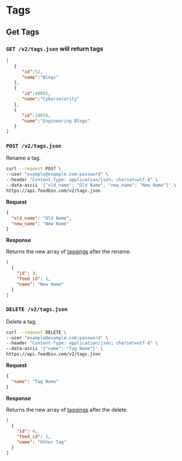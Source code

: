 Tags
====

Get Tags
------------

### `GET /v2/tags.json` will return tags

```json
[
   {
      "id":52,
      "name":"Blogs"
   },
   {
      "id":48092,
      "name":"Cybersecurity"
   },
   {
      "id":18050,
      "name":"Engineering Blogs"
   }
]
```

### `POST /v2/tags.json`

Rename a tag.

```bash
curl --request POST \
--user "example@example.com:password" \
--header "Content-Type: application/json; charset=utf-8" \
--data-ascii '{"old_name": "Old Name", "new_name": "New Name"}' \
https://api.feedbin.com/v2/tags.json
```

**Request**

```json
{
  "old_name": "Old Name",
  "new_name": "New Name"
}
```

**Response**

Returns the new array of [taggings](taggings.md) after the rename.

```json
[
  {
    "id": 4,
    "feed_id": 1,
    "name": "New Name"
  }
]
```

### `DELETE /v2/tags.json`

Delete a tag.

```bash
curl --request DELETE \
--user "example@example.com:password" \
--header "Content-Type: application/json; charset=utf-8" \
--data-ascii '{"name": "Tag Name"}' \
https://api.feedbin.com/v2/tags.json
```

**Request**

```json
{
  "name": "Tag Name"
}
```

**Response**

Returns the new array of [taggings](taggings.md) after the delete.

```json
[
  {
    "id": 4,
    "feed_id": 1,
    "name": "Other Tag"
  }
]
```
